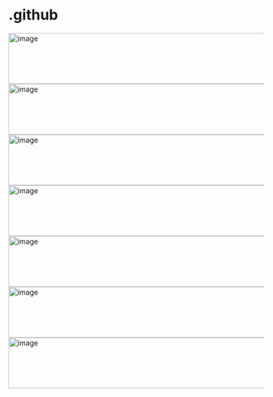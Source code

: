 # .github

<div>
<a href="https://www.automq.com">
    <img width="1151" alt="image" src="https://github.com/user-attachments/assets/3f2e0f40-30d7-4734-89b2-892a68595303" width="100" height="100"/>
</a> 
<a href="https://www.automq.com">
    <img width="1151" alt="image" src="https://github.com/user-attachments/assets/3f2e0f40-30d7-4734-89b2-892a68595303" width="100" height="100"/>
</a> 
<a href="https://www.automq.com">
    <img width="1151" alt="image" src="https://github.com/user-attachments/assets/3f2e0f40-30d7-4734-89b2-892a68595303" width="100" height="100"/>
</a> 
<a href="https://www.automq.com">
    <img width="1151" alt="image" src="https://github.com/user-attachments/assets/3f2e0f40-30d7-4734-89b2-892a68595303" width="100" height="100"/>
</a> 
<a href="https://www.automq.com">
    <img width="1151" alt="image" src="https://github.com/user-attachments/assets/3f2e0f40-30d7-4734-89b2-892a68595303" width="100" height="100"/>
</a> 
<a href="https://www.automq.com">
    <img width="1151" alt="image" src="https://github.com/user-attachments/assets/3f2e0f40-30d7-4734-89b2-892a68595303" width="100" height="100"/>
</a> 
<a href="https://www.automq.com">
    <img width="1151" alt="image" src="https://github.com/user-attachments/assets/3f2e0f40-30d7-4734-89b2-892a68595303" width="100" height="100"/>
</a> 

</div>


